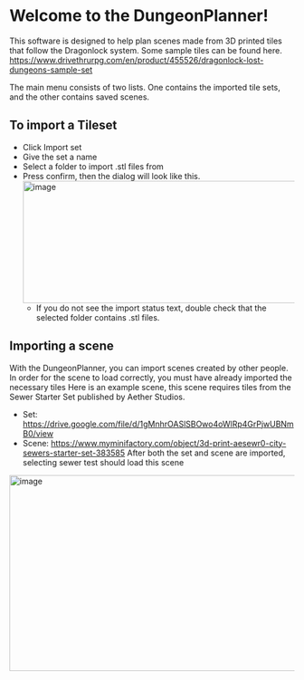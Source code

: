 # Welcome to the DungeonPlanner!

This software is designed to help plan scenes made from 3D printed tiles that follow the Dragonlock system. Some sample tiles can be found here. https://www.drivethrurpg.com/en/product/455526/dragonlock-lost-dungeons-sample-set

The main menu consists of two lists. One contains the imported tile sets, and the other contains saved scenes.

## To import a Tileset
  - Click Import set
  - Give the set a name
  - Select a folder to import .stl files from
  - Press confirm, then the dialog will look like this. <img width="821" height="216" alt="image" src="https://github.com/user-attachments/assets/86bc4058-62c4-43d8-9993-6fbb4c23c733" />
    - If you do not see the import status text, double check that the selected folder contains .stl files.

## Importing a scene
With the DungeonPlanner, you can import scenes created by other people. In order for the scene to load correctly, you must have already imported the necessary tiles
Here is an example scene, this scene requires tiles from the Sewer Starter Set published by Aether Studios.
 - Set: https://drive.google.com/file/d/1gMnhrOASlSBOwo4oWlRp4GrPjwUBNmB0/view
 - Scene: https://www.myminifactory.com/object/3d-print-aesewr0-city-sewers-starter-set-383585
After both the set and scene are imported, selecting sewer test should load this scene
<img width="516" height="346" alt="image" src="https://github.com/user-attachments/assets/b247e6cb-fa94-4a2e-a1af-b2f3e7ec6385" />
